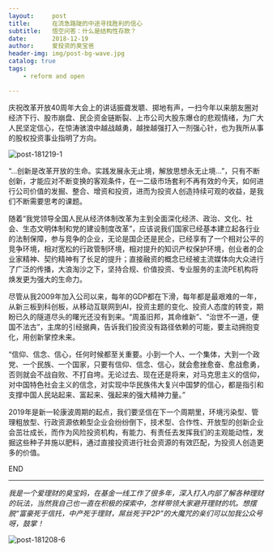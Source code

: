 ```yaml
---
layout:     post
title:      在流急路陡的中途寻找胜利的信心
subtitle:   悟空问答：什么是结构性存款？
date:       2018-12-19
author:     爱投资的臭宝爸
header-img: img/post-bg-wave.jpg
catalog: true
tags:
    - reform and open

---
```




​	庆祝改革开放40周年大会上的讲话振聋发聩、掷地有声，一扫今年以来朋友圈对经济下行、股市崩盘、民企资金链断裂、上市公司大股东爆仓的悲观情绪，为广大人民坚定信心，在惊涛骇浪中越战越勇，越挫越强打入一剂强心针，也为我所从事的股权投资事业指明了方向。 

![post-181219-1](/../../../../hughhw.github.io/img/post-181219-1.jpg)

​	“…创新是改革开放的生命。实践发展永无止境，解放思想永无止境…”，只有不断创新，才能应对不断变换的客观条件，在一二级市场套利不再有效的今天，如何进行公司价值的发掘、整合、增资和投资，进而为投资人创造持续可观的收益，是我们不断需要思考的课题。 

​	随着“我党领导全国人民从经济体制改革为主到全面深化经济、政治、文化、社会、生态文明体制和党的建设制度改革”，应该说我们国家已经基本建立起各行业的法制保障，参与竞争的企业，无论是国企还是民企，已经享有了一个相对公平的竞争环境，相对宽松的行政管制环境，相对提升的知识产权保护环境，创业者的企业家精神、契约精神有了长足的提升；直接融资的概念已经被主流媒体向大众进行了广泛的传播，大浪淘沙之下，坚持合规、价值投资、专业服务的主流PE机构将焕发更为强大的生命力。 

​	尽管从我2009年加入公司以来，每年的GDP都在下滑，每年都是最艰难的一年，从新三板到科创板，从移动互联网到AI，投资主题的变化、投资人态度的转变，期盼已久的隧道尽头的曙光还没有到来。“周虽旧邦，其命维新”、“治世不一道，便国不法古”，主席的引经据典，告诉我们投资没有路径依赖的可能，要主动拥抱变化，用创新掌控未来。

 

​	“信仰、信念、信心，任何时候都至关重要。小到一个人、一个集体，大到一个政党、一个民族、一个国家，只要有信仰、信念、信心，就会愈挫愈奋、愈战愈勇，否则就会不战自败、不打自垮。无论过去、现在还是将来，对马克思主义的信仰，对中国特色社会主义的信念，对实现中华民族伟大复兴中国梦的信心，都是指引和支撑中国人民站起来、富起来、强起来的强大精神力量。”

 

​	2019年是新一轮康波周期的起点，我们要坚信在下一个周期里，环境污染型、管理粗放型、行政资源依赖型企业会纷纷倒下，技术型、合作性、开放型的创新企业会茁壮成长，而作为风险投资机构，有能力、有责任去发挥我们的主观能动性，发掘这些种子并施以肥料，通过直接投资进行社会资源的有效匹配，为投资人创造更多的价值。

END

------

*我是一个爱理财的臭宝妈，在基金一线工作了很多年，深入打入内部了解各种理财的玩法，当然我自己也一直在积极的探索中，怎样带领大家避开理财的坑。想摆脱“富豪死于信托，中产死于理财，屌丝死于P2P”的大魔咒的亲们可以加我公众号呀，鼓掌！*

![post-181208-6](/../../../../hughhw.github.io/img/post-181208-6.jpg)